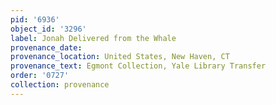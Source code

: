 ```yaml
---
pid: '6936'
object_id: '3296'
label: Jonah Delivered from the Whale
provenance_date:
provenance_location: United States, New Haven, CT
provenance_text: Egmont Collection, Yale Library Transfer
order: '0727'
collection: provenance
---
```

